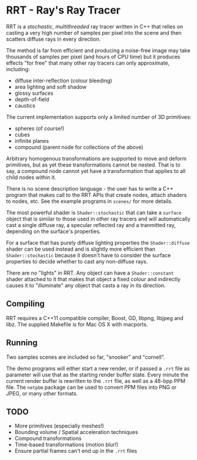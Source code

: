 # RRT - Ray's Ray Tracer

RRT is a _stochastic_, _multithreaded_ ray tracer written in C++ that relies on casting a very high number of samples per pixel into the scene and then scatters diffuse rays in every direction.

The method is far from efficient and producing a noise-free image may take thousands of samples per pixel (and hours of CPU time) but it produces effects "for free" that many other ray tracers can only approximate, including:
- diffuse inter-reflection (colour bleeding)
- area lighting and soft shadow
- glossy surfaces
- depth-of-field
- caustics

The current implementation supports only a limited number of 3D primitives:
- spheres (of course!)
- cubes
- infinite planes
- compound (parent node for collections of the above)

Arbitrary homogenous transformations are supported to move and deform primitives, but as yet these transformations cannot be nested.  That is to say, a compound node cannot yet have a transformation that applies to all child nodes within it.

There is no scene description language - the user has to write a C++ program that makes call to the RRT APIs that create nodes, attach shaders to nodes, etc.   See the example programs in `scenes/` for more details.

The most powerful shader is `Shader::stochastic` that can take a `surface` object that is similar to those used in other ray tracers and will automatically cast a single diffuse ray, a specular reflected ray and a tranmitted ray, depending on the surface's properties.

For a surface that has purely diffuse lighting properties the `Shader::diffuse` shader can be used instead and is slightly more efficient than `Shader::stochastic` because it doesn't have to consider the surface properties to decide whether to cast any non-diffuse rays.

There are no "lights" in RRT.  Any object can have a `Shader::constant` shader attached to it that makes that object a fixed colour and indirectly causes it to "illuminate" any object that casts a ray in its direction.

## Compiling

RRT requires a C++11 compatible compiler, Boost, GD, libpng, libjpeg and libz.  The supplied Makefile is for Mac OS X with macports.

## Running

Two samples scenes are included so far, "snooker" and "cornell".

The demo programs will either start a new render, or if passed a `.rrt` file as parameter will use that as the starting render buffer state.  Every minute the current render buffer is rewritten to the `.rrt` file, as well as a 48-bpp PPM file.   The `netpbm` package can be used to convert  PPM files into PNG or JPEG, or many other formats.

## TODO
- More primitives (especially meshes!)
- Bounding volume / Spatial acceleration techniques
- Compound transformations
- Time-based transformations (motion blur!)
- Ensure partial frames can't end up in the `.rrt` files
